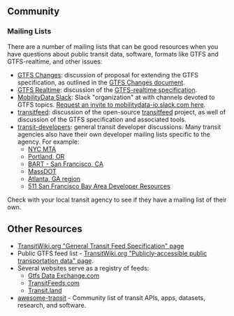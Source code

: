 ## Community

### Mailing Lists

There are a number of mailing lists that can be good resources when you have questions about public transit data, software, formats like GTFS and GTFS-realtime, and other issues:

* [GTFS Changes](https://groups.google.com/group/gtfs-changes): discussion of proposal for extending the GTFS specification, as outlined in the [GTFS Changes document](https://github.com/google/transit/blob/master/gtfs/CHANGES.md).
* [GTFS Realtime](https://groups.google.com/group/gtfs-realtime): discussion of the [GTFS-realtime specification](https://github.com/google/transit/tree/master/gtfs-realtime).
* [MobilityData Slack](https://gtfs.slack.com/): Slack "organization" at with channels devoted to GTFS topics. [Request an invite to mobilitydata-io.slack.com here](https://share.mobilitydata.org/slack).
* [transitfeed](https://groups.google.com/group/transitfeed): discussion of the open-source [transitfeed](https://groups.google.com/group/transitfeed) project, as well of discussion of the GTFS specification and associated tools.
* [transit-developers](https://groups.google.com/group/transit-developers): general transit developer discussions. Many transit agencies also have their own developer mailing lists specific to the agency. For example:
    * [NYC MTA](https://groups.google.com/group/mtadeveloperresources)
    * [Portland, OR](https://groups.google.com/group/transit-developers-pdx)
    * [BART - San Francisco, CA](https://groups.google.com/group/bart-developers)
    * [MassDOT](https://groups.google.com/group/massdotdevelopers)
    * [Atlanta, GA region](https://groups.google.com/forum/#!forum/atl-transit-developers)
    * [511 San Francisco Bay Area Developer Resources](https://groups.google.com/forum/#!forum/511sfbaydeveloperresources)

Check with your local transit agency to see if they have a mailing list of their own.

## Other Resources

* [TransitWiki.org "General Transit Feed Specification" page](http://www.transitwiki.org/TransitWiki/index.php?title=General_Transit_Feed_Specification)
* Public GTFS feed list - [TransitWiki.org "Publicly-accessible public transportation data" page](http://www.transitwiki.org/TransitWiki/index.php?title=Publicly-accessible_public_transportation_data).
* Several websites serve as a registry of feeds:
  * [Gtfs Data Exchange.com](http://www.gtfs-data-exchange.com/)
  * [TransitFeeds.com](http://transitfeeds.com/)
  * [Transit.land](https://transit.land/feed-registry/)
* [awesome-transit](https://github.com/CUTR-at-USF/awesome-transit) - Community list of transit APIs, apps, datasets, research, and software.